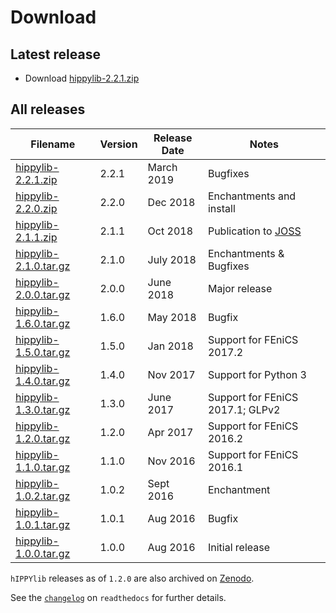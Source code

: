 # Download

## Latest release
- Download [hippylib-2.2.1.zip](https://zenodo.org/record/2614052/files/hippylib/hippylib-2.2.1.zip?download=1)

## All releases

**Filename** | **Version** | **Release Date** | **Notes** |
 ----------- | ----------- | ---------------- | --------- |
 [hippylib-2.2.1.zip](https://zenodo.org/record/2614052/files/hippylib/hippylib-2.2.1.zip?download=1) | 2.2.1 | March 2019 | Bugfixes |
 [hippylib-2.2.0.zip](https://zenodo.org/record/2229277/files/hippylib/hippylib-2.2.0.zip?download=1) | 2.2.0 | Dec 2018 | Enchantments and install |
[hippylib-2.1.1.zip](https://zenodo.org/record/1469675/files/hippylib/hippylib-2.1.1.zip?download=1) | 2.1.1 | Oct 2018 | Publication to [JOSS](http://joss.theoj.org/papers/053e0d08a5e9755e7b78898cff6f6208) | 
[hippylib-2.1.0.tar.gz](https://zenodo.org/record/1411029/files/hippylib/hippylib-2.1.0.zip?download=1) | 2.1.0 | July 2018 | Enchantments & Bugfixes |
[hippylib-2.0.0.tar.gz](https://zenodo.org/record/1411007/files/hippylib/hippylib-2.0.0.zip?download=1) | 2.0.0 | June 2018 | Major release |
[hippylib-1.6.0.tar.gz](https://zenodo.org/record/1248215/files/hippylib/hippylib-v1.6.0.zip?download=1) | 1.6.0 | May 2018 | Bugfix |
[hippylib-1.5.0.tar.gz](https://zenodo.org/record/1158816/files/hippylib/hippylib-v1.5.0.zip?download=1) | 1.5.0 | Jan 2018 | Support for FEniCS 2017.2 |
[hippylib-1.4.0.tar.gz](https://zenodo.org/record/1043978/files/hippylib/hippylib-v1.4.0.zip?download=1) | 1.4.0 | Nov 2017 | Support for Python 3 |
[hippylib-1.3.0.tar.gz](https://zenodo.org/record/820658/files/hippylib/hippylib-v1.3.0.zip?download=1) | 1.3.0 | June 2017 | Support for FEniCS 2017.1; GLPv2 |
[hippylib-1.2.0.tar.gz](https://zenodo.org/record/557107/files/hippylib/hippylib-v1.2.0.zip?download=1) | 1.2.0 | Apr 2017 | Support for FEniCS 2016.2 |
[hippylib-1.1.0.tar.gz](https://goo.gl/pDb10B) | 1.1.0 | Nov 2016 | Support for FEniCS 2016.1 |
[hippylib-1.0.2.tar.gz](https://goo.gl/wMb18C) | 1.0.2 | Sept 2016 | Enchantment |
[hippylib-1.0.1.tar.gz](https://goo.gl/srnvsc) | 1.0.1 | Aug 2016 | Bugfix |
[hippylib-1.0.0.tar.gz](https://goo.gl/h7HUFJ) | 1.0.0 | Aug 2016 | Initial release |

`hIPPYlib` releases as of `1.2.0` are also archived on [Zenodo](https://zenodo.org/search?page=1&size=20&q=conceptrecid:%22596931%22&sort=-version&all_versions=True).

See the [`changelog`](http://hippylib.readthedocs.io/en/latest/changelog.html) on `readthedocs` for further details. 
